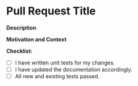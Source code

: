 # Pull Request Title

**Description**
<!--- Describe your changes in detail -->

**Motivation and Context**
<!--- Why is this change required? What problem does it solve? -->

**Checklist:**
- [ ] I have written unit tests for my changes.
- [ ] I have updated the documentation accordingly.
- [ ] All new and existing tests passed.